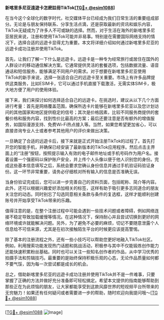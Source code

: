 **新喀里多尼亚遠遊卡怎麽註冊TikTok[[TG💪+ @esim1088](https://t.me/s/esim1088)]**

在当今这个全球化的数字时代，社交媒体平台已经成为我们日常生活的重要组成部分。无论是与朋友保持联系、分享生活点滴，还是获取最新的资讯和娱乐内容，TikTok无疑成为了许多人不可或缺的选择。然而，对于生活在海外的新喀里多尼亚居民来说，注册和使用TikTok可能并非易事。特别是在需要国际网络支持的情况下，选择合适的远遊卡显得尤为重要。本文将详细介绍如何通过新喀里多尼亚的远遊卡成功注册并使用TikTok。

首先，让我们了解一下什么是远遊卡。远遊卡是一种专为经常旅行或居住在国外的人群设计的移动通信解决方案。它通常提供灵活的套餐选项，包括数据流量、语音通话和短信服务，能够满足不同用户的需求。对于想要在新喀里多尼亚使用TikTok的新手来说，选择一张适合自己的远遊卡至关重要。市场上有许多品牌提供这类服务，比如ESIM卡，它可以通过手机直接下载激活，无需实体SIM卡，极大地方便了用户的使用体验。

接下来，我们来探讨如何选择适合自己的远遊卡。在挑选时，建议从以下几个方面进行考量：首先是网络覆盖范围，确保所选卡片能够在新喀里多尼亚以及您计划访问的其他国家和地区提供稳定的信号；其次是价格因素，比较不同服务商提供的套餐价格和服务内容，找到性价比最高的方案；最后还要注意是否有额外的增值服务，如国际漫游支持、免费Wi-Fi热点接入等。当然，如果您希望更加省心，可以直接咨询专业人士或者参考其他用户的评价来做出决策。

一旦确定了合适的远遊卡后，接下来就是正式开始注册TikTok的过程了。首先打开您的智能手机，并确保已经安装了最新版本的TikTok应用程序。然后点击主界面上的“注册”按钮，按照提示输入有效的电子邮件地址或手机号码作为用户名。接着设置一个强密码以保护账户安全，并上传个人头像以便于他人识别您的身份。完成这些基本信息填写之后，系统会要求您确认身份信息并通过手机验证码验证身份。这一环节非常重要，请务必仔细核对所有输入的信息是否准确无误。

当身份验证完成后，您可以进一步完善自己的资料页面，包括昵称、简介等内容。此外，还可以根据兴趣爱好添加相关的标签，这样有助于吸引更多志同道合的朋友关注您的动态。同时别忘了勾选同意相关条款与条件的复选框，这样才能顺利创建账号并开始享受TikTok带来的乐趣。

值得注意的是，在整个注册过程中可能会遇到一些技术问题或者障碍，例如网络连接不稳定导致加载缓慢等情况。在这种情况下，保持耐心并且尝试切换到更好的网络环境或许就能解决问题。另外，为了避免不必要的麻烦，切记不要随意泄露个人信息给不可信来源，尤其是在初次接触陌生平台的时候更应该提高警惕。

除了基本的注册流程之外，还有一些小技巧可以帮助您更好地融入TikTok社区。例如，利用搜索功能发现热门话题和挑战活动，积极参与其中不仅能锻炼创作能力还能快速积累粉丝基础。同时也可以关注一些知名创作者的作品，从中学习优秀的拍摄手法和剪辑技巧。最重要的是始终保持积极乐观的心态，无论作品质量如何都不要气馁，因为每一次尝试都是成长的机会。

总之，借助新喀里多尼亚的远遊卡成功注册并使用TikTok并不是一件难事，只要掌握了正确的方法并做好充分准备即可轻松搞定。希望本文提供的指南能够帮助到那些正在为此烦恼的朋友，让大家都能享受到这款风靡世界的短视频平台所带来的无穷魅力！如果还有任何疑问或者需要进一步的帮助，随时欢迎向我提问哦～[[TG💪+ @esim1088](https://t.me/s/esim1088)]

---

[[TG💪+ @esim1088](https://t.me/s/esim1088) ![Image](https://i.postimg.cc/4NQfJmqS/Snipaste-2025-05-13-00-14-12.png)]